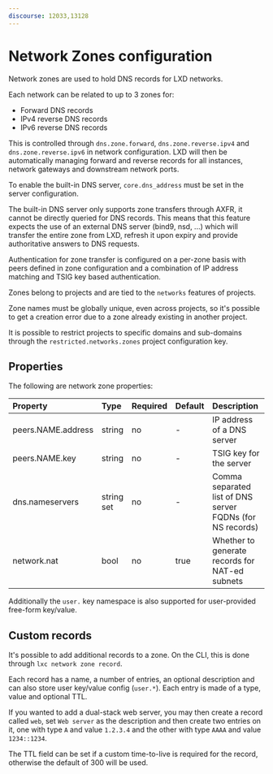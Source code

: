 ```yaml
---
discourse: 12033,13128
---
```


# Network Zones configuration
Network zones are used to hold DNS records for LXD networks.

Each network can be related to up to 3 zones for:

 - Forward DNS records
 - IPv4 reverse DNS records
 - IPv6 reverse DNS records

This is controlled through `dns.zone.forward`, `dns.zone.reverse.ipv4` and `dns.zone.reverse.ipv6` in network configuration.
LXD will then be automatically managing forward and reverse records for all instances, network gateways and downstream network ports.

To enable the built-in DNS server, `core.dns_address` must be set in the server configuration.

The built-in DNS server only supports zone transfers through AXFR, it cannot be directly queried for DNS records.
This means that this feature expects the use of an external DNS server (bind9, nsd, ...) which will transfer the entire zone from LXD, refresh it upon expiry and provide authoritative answers to DNS requests.

Authentication for zone transfer is configured on a per-zone basis with peers defined in zone configuration and a combination of IP address matching and TSIG key based authentication.

Zones belong to projects and are tied to the `networks` features of projects.

Zone names must be globally unique, even across projects, so it's possible to get a creation error due to a zone already existing in another project.

It is possible to restrict projects to specific domains and sub-domains through the `restricted.networks.zones` project configuration key.

## Properties
The following are network zone properties:

Property            | Type       | Required | Default | Description
:--                 | :--        | :--      | -       | :--
peers.NAME.address  | string     | no       | -       | IP address of a DNS server
peers.NAME.key      | string     | no       | -       | TSIG key for the server
dns.nameservers     | string set | no       | -       | Comma separated list of DNS server FQDNs (for NS records)
network.nat         | bool       | no       | true    | Whether to generate records for NAT-ed subnets

Additionally the `user.` key namespace is also supported for user-provided free-form key/value.

## Custom records
It's possible to add additional records to a zone.
On the CLI, this is done through `lxc network zone record`.

Each record has a name, a number of entries, an optional description and can also store user key/value config (`user.*`).
Each entry is made of a type, value and optional TTL.

If you wanted to add a dual-stack web server, you may then create a record called `web`, set `Web server` as the description and then create two entries on it, one with type `A` and value `1.2.3.4` and the other with type `AAAA` and value `1234::1234`.

The TTL field can be set if a custom time-to-live is required for the record, otherwise the default of 300 will be used.
